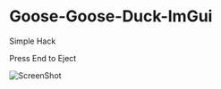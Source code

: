 # Goose-Goose-Duck-ImGui

Simple Hack

Press End to Eject

![ScreenShot](https://user-images.githubusercontent.com/35301327/216099680-90360a2a-b4a8-458a-ae55-249888669475.png)
